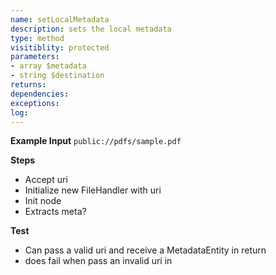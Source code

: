 ```yaml
---
name: setLocalMetadata
description: sets the local metadata
type: method
visitiblity: protected
parameters: 
- array $metadata
- string $destination
returns: 
dependencies:
exceptions:
log: 
---
```


**Example Input**
 `public://pdfs/sample.pdf`

**Steps**
- Accept uri
- Initialize new FileHandler with uri
- Init node
- Extracts meta?

**Test**
- Can pass a valid uri and receive a MetadataEntity in return
- does fail when pass an invalid uri in 

